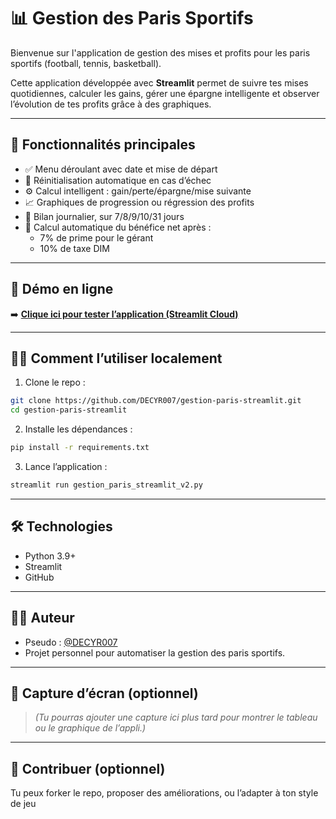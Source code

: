 # 📊 Gestion des Paris Sportifs

Bienvenue sur l'application de gestion des mises et profits pour les paris sportifs (football, tennis, basketball).

Cette application développée avec **Streamlit** permet de suivre tes mises quotidiennes, calculer les gains, gérer une épargne intelligente et observer l’évolution de tes profits grâce à des graphiques.

---

## 📌 Fonctionnalités principales

- ✅ Menu déroulant avec date et mise de départ
- 🔁 Réinitialisation automatique en cas d’échec
- ⚙️ Calcul intelligent : gain/perte/épargne/mise suivante
- 📈 Graphiques de progression ou régression des profits
- 📆 Bilan journalier, sur 7/8/9/10/31 jours
- 💼 Calcul automatique du bénéfice net après :
  - 7% de prime pour le gérant
  - 10% de taxe DIM

---

## 🚀 Démo en ligne

➡️ **[Clique ici pour tester l’application (Streamlit Cloud)](https://TON-LIEN-STREAMLIT.streamlit.app)**

---

## 🧑‍💻 Comment l’utiliser localement

1. Clone le repo :

```bash
git clone https://github.com/DECYR007/gestion-paris-streamlit.git
cd gestion-paris-streamlit
```

2. Installe les dépendances :

```bash
pip install -r requirements.txt
```

3. Lance l’application :

```bash
streamlit run gestion_paris_streamlit_v2.py
```

---

## 🛠️ Technologies

- Python 3.9+
- Streamlit
- GitHub

---

## 👨‍🎓 Auteur

- Pseudo : [@DECYR007](https://github.com/DECYR007)
- Projet personnel pour automatiser la gestion des paris sportifs.

---

## 📸 Capture d’écran (optionnel)

> *(Tu pourras ajouter une capture ici plus tard pour montrer le tableau ou le graphique de l’appli.)*

---

## 💬 Contribuer (optionnel)

Tu peux forker le repo, proposer des améliorations, ou l’adapter à ton style de jeu
